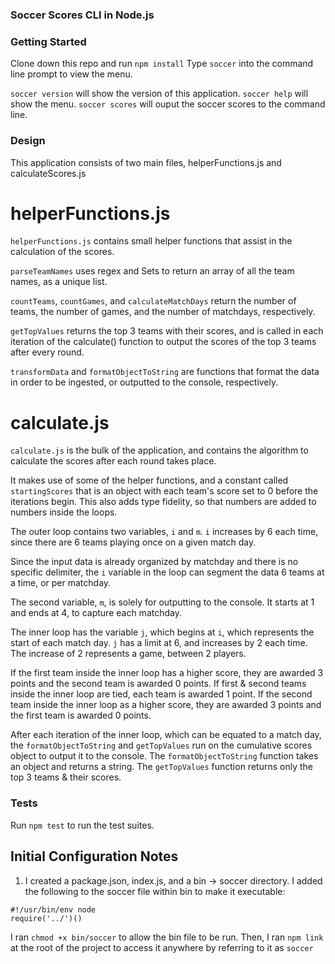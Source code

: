 ### Soccer Scores CLI in Node.js

### Getting Started

Clone down this repo and run `npm install`
Type `soccer` into the command line prompt to view the menu.

`soccer version` will show the version of this application.
`soccer help` will show the menu.
`soccer scores` will ouput the soccer scores to the command line.

### Design

This application consists of two main files, helperFunctions.js and calculateScores.js

# helperFunctions.js

`helperFunctions.js` contains small helper functions that assist in the calculation of the scores.

`parseTeamNames` uses regex and Sets to return an array of all the team names, as a unique list.

`countTeams`, `countGames`, and `calculateMatchDays` return the number of teams, the number of games, and the number of matchdays, respectively.

`getTopValues` returns the top 3 teams with their scores, and is called in each iteration of the calculate() function to output the scores of the top 3 teams after every round.

`transformData` and `formatObjectToString` are functions that format the data in order to be ingested, or outputted to the console, respectively.

# calculate.js

`calculate.js` is the bulk of the application, and contains the algorithm to calculate the scores after each round takes place.

It makes use of some of the helper functions, and a constant called `startingScores` that is an object with each team's score set to 0 before the iterations begin. This also adds type fidelity, so that numbers are added to numbers inside the loops.

The outer loop contains two variables, `i` and `m`. `i` increases by 6 each time, since there are 6 teams playing once on a given match day.

Since the input data is already organized by matchday and there is no specific delimiter, the `i` variable in the loop can segment the data 6 teams at a time, or per matchday.

The second variable, `m`, is solely for outputting to the console. It starts at 1 and ends at 4, to capture each matchday.

The inner loop has the variable `j`, which begins at `i`, which represents the start of each match day. `j` has a limit at 6, and increases by 2 each time. The increase of 2 represents a game, between 2 players.

If the first team inside the inner loop has a higher score, they are awarded 3 points and the second team is awarded 0 points.
If first & second teams inside the inner loop are tied, each team is awarded 1 point.
If the second team inside the inner loop as a higher score, they are awarded 3 points and the first team is awarded 0 points.

After each iteration of the inner loop, which can be equated to a match day, the `formatObjectToString` and `getTopValues` run on the cumulative scores object to output it to the console. The `formatObjectToString` function takes an object and returns a string. The `getTopValues` function returns only the top 3 teams & their scores.

### Tests

Run `npm test` to run the test suites.

## Initial Configuration Notes

1. I created a package.json, index.js, and a bin -> soccer directory. I added the following to the soccer file within bin to make it executable:

```
#!/usr/bin/env node
require('../')()
```

I ran `chmod +x bin/soccer` to allow the bin file to be run. Then, I ran `npm link` at the root of the project to access it anywhere by referring to it as `soccer`
